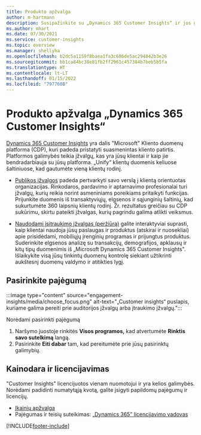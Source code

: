 ```yaml
---
title: Produkto apžvalga
author: m-hartmann
description: Susipažinkite su „Dynamics 365 Customer Insights“ ir jos galimybėmis.
ms.author: mhart
ms.date: 07/30/2021
ms.service: customer-insights
ms.topic: overview
ms.manager: shellyha
ms.openlocfilehash: b2dc5a1159f8baea1fa3c686de5ac294842b3e26
ms.sourcegitcommit: bb1ca84bc38e81fb2ff2961c457384b7beb5b5fa
ms.translationtype: HT
ms.contentlocale: lt-LT
ms.lasthandoff: 01/15/2022
ms.locfileid: "7977608"
---
```

# <a name="product-overview-for-dynamics-365-customer-insights"></a>Produkto apžvalga „Dynamics 365 Customer Insights“

[Dynamics 365 Customer Insights](https://dynamics.microsoft.com/ai/customer-insights/) yra dalis "Microsoft" Kliento duomenų platforma (CDP), kuri padeda pristatyti suasmenintas kliento patirtis. Platformos galimybės teikia įžvalgų, kas yra jūsų klientai ir kaip jie bendradarbiauja su jūsų platforma. „Unify“ klientų duomenis keliuose šaltiniuose, kad gautumėte vieną klientų rodinį.


- [Publikos įžvalgos](audience-insights/overview.md) padeda pertvarkyti savo verslą į klientą orientuotas organizacijas. Rinkodaros, pardavimo ir aptarnavimo profesionalai turi įžvalgų, kurių reikia norint asmeniniams poreikiams pritaikyti funkcijas. Prijunkite duomenis iš transaktyviųjų, elgsenos ir sąjunginių šaltinių, kad sukurtumėte 360 laipsnių klientų rodinį. Žr. rezultatus greičiau su CDP sukūrimu, skirtu pateikti įžvalgas, kurių pagrindu galima atlikti veiksmus. 

- [Naudodami įsitraukimo įžvalgas (peržiūrą)](engagement-insights/index.yml) galite interaktyviai suprasti, kaip klientai naudoja jūsų paslaugas ir produktus (atskirai ir nuosekliai) apie prisidėdami, mobiliųjų įrenginių programas ir prijungtus produktus. Suderinkite elgsenos analizę su transakcijų, demografijos, apklausų ir kitų tipų duomenimis iš „Microsoft Dynamics 365 Customer Insights". Išlaikykite visą jūsų tinkintų duomenų kontrolę siekiant užtikrinti aukštesnį duomenų valdymo ir atitikties lygį.
 
## <a name="choose-a-capability"></a>Pasirinkite pajėgumą

:::image type="content" source="engagement-insights/media/choose_focus.png" alt-text="„Customer insights“ puslapis, kuriame galima pereiti prie auditorijos įžvalgų arba įtraukimo įžvalgų.":::

Norėdami pasirinkti pajėgumą

1. Naršymo juostoje rinkitės **Visos programos,** kad atvertumėte **Rinktis savo sutelkimą** langą.
1. Pasirinkite **Eiti dabar** tam, kad pereitumėte prie jūsų pasirinktų galimybių.

## <a name="pricing-and-licensing"></a>Kainodara ir licencijavimas

"Customer Insights" licencijuotos vienam nuomotojui ir yra kelios galimybės. Norėdami padidinti numatytąją kvotą, galite įsigyti papildomų pajėgumų ir licencijų. 
- [Įkainių apžvalga](https://dynamics.microsoft.com/ai/customer-insights/pricing/)
- Pajėgumas ir teisių suteikimas: [„Dynamics 365” licencijavimo vadovas](https://go.microsoft.com/fwlink/?LinkId=866544)

[!INCLUDE[footer-include](includes/footer-banner.md)]
